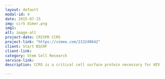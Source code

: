 ```yaml
---
layout: default
modal-id: 4
date: 2015-07-15
img: ccr5 dimer.png
img1:
alt: image-alt
project-date: CRISPR CCR5
project-link: "https://vimeo.com/213249642"
client: Start BSCRF
client-link:
category: Stem Cell Research
service-link:
description: CCR5 is a critical cell surface protein necessary for HIV to enter a cell. The "Berlin patient" was treated with a stem cell therapy including inactive CCR5 and showed complete remission. In an effort to create a therapeutic stem cell CCR5 inactivated library, CRISPR genome editing was used to disable CCR5 and insert a fluorescent protein at mutation site to compare the mechanisms and signal transduction pathways of virus in murine and human models.

---
```

